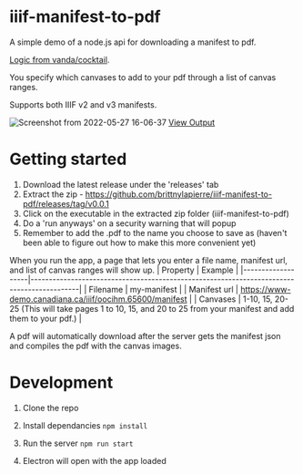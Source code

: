 # iiif-manifest-to-pdf
A simple demo of a node.js api for downloading a manifest to pdf. 

[Logic from vanda/cocktail](https://github.com/vanda/cocktail).

You specify which canvases to add to your pdf through a list of canvas ranges.

Supports both IIIF v2 and v3 manifests.

![Screenshot from 2022-05-27 16-06-37](https://user-images.githubusercontent.com/10541019/170782970-f18262dc-2e9d-40b6-8759-99ba4fd704ab.png)
[View Output](https://drive.google.com/file/d/1GVOtKjUP9UPpWFVyb9hcTUvdDlnHeH2h/view?usp=sharing)

# Getting started

1. Download the latest release under the 'releases' tab
2. Extract the zip - https://github.com/brittnylapierre/iiif-manifest-to-pdf/releases/tag/v0.0.1
3. Click on the executable in the extracted zip folder (iiif-manifest-to-pdf)
4. Do a 'run anyways' on a security warning that will popup
5. Remember to add the .pdf to the name you choose to save as (haven't been able to figure out how to make this more convenient yet)

When you run the app, a page that lets you enter a file name, manifest url, and list of canvas ranges will show up.
| Property | Example |
|-------------------|-------------------------------------------------------------------------------------------|
| Filename | my-manifest |
| Manifest url | https://www-demo.canadiana.ca/iiif/oocihm.65600/manifest |
| Canvases | 1-10, 15, 20-25 (This will take pages 1 to 10, 15, and 20 to 25 from your manifest and add them to your pdf.) |

A pdf will automatically download after the server gets the manifest json and compiles the pdf with the canvas images.

# Development

1. Clone the repo

2. Install dependancies
`npm install`

3. Run the server
`npm run start`

5. Electron will open with the app loaded
